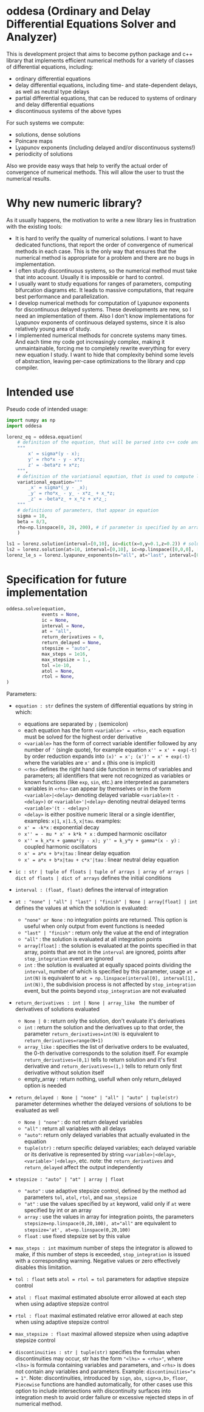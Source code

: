 # oddesa (Ordinary and Delay Differential Equations Solver and Analyzer)

This is development project that aims to become python package and c++ library that implements efficient numerical methods for a variety of classes of differential equations, including:
* ordinary differential equations
* delay differential equations, including time- and state-dependent delays, as well as neutral type delays
* partial differential equations, that can be reduced to systems of ordinary and delay differential equations
* discontinuous systems of the above types

For such systems we compute:
* solutions, dense solutions
* Poincare maps
* Lyapunov exponents (including delayed and/or discontinuous systems!)
* periodicity of solutions

Also we provide easy ways that help to verify the actual order of convergence of numerical methods. 
This will allow the user to trust the numerical results.

# Why new numeric library?
As it usually happens, the motivation to write a new library lies in frustration with the existing tools:
* It is hard to verify the quality of numerical solutions.
  I want to have dedicated functions, that report the order
  of convergence of numerical methods in each case.
  This is the only way that ensures that the numerical method
  is appropriate for a problem and there are no bugs in implementation.
* I often study discontinuous systems, so the numerical method must take that into account. Usually it is impossible or hard to control.
* I usually want to study equations for ranges of parameters, computing bifurcation diagrams etc.
  It leads to massive computations, that require best performance and parallelization.
* I develop numerical methods for computation of Lyapunov exponents for discontinuous delayed systems.
  These developments are new, so I need an implementation of them. Also I don't know implementations
  for Lyapunov exponents of continuous delayed systems, since it is also relatively young area of study.
* I implemented numerical methods for concrete systems many times. And each time my code got increasingly complex,
  making it unmaintainable, forcing me to completely rewrite everything for every new equation I study.
  I want to hide that complexity behind some levels of abstraction, leaving per-case optimizations to the library and cpp compiler.

# Intended use

Pseudo code of intended usage:
```python
import numpy as np
import oddesa

lorenz_eq = oddesa.equation(
    # definition of the equation, that will be parsed into c++ code and just-in-time compiled
    """
        x' = sigma*(y - x); 
        y' = rho*x - y - x*z;
        z' = -beta*z + x*z;
    """,
    # definition of the variational eqaution, that is used to compute lyapunov exponents
    variational_equation="""
        _x' = sigma*(_y - _x);
        _y' = rho*x_ - y_ - x*z_ + x_*z;
        _z' = -beta*z_ + x_*z + x*z_;
    """
    # definitions of parameters, that appear in equation
    sigma = 10,
    beta = 8/3,
    rho=np.linspace(0, 28, 200), # if parameter is specified by an array, then solution will be computed for each value of parameter
    )

ls1 = lorenz.solution(interval=[0,10], ic=dict(x=0,y=0.1,z=0.2)) # solutions for each rho with the initial condition (x = 0, y = 0.1, z = 0.2)
ls2 = lorenz.solution(at=10, interval=[0,10], ic=np.linspace([0,0,0], [1,1,1], 100)) # solutions for each rho and each initial condition xyz-triple given in array linspace([0,0,0], [1,1,1], 100)
lorenz_le_s = lorenz.lyapunov_exponents(n="all", at="last", interval=[0, 10], ic=(0,0.1,0.2), variational_ic="random") // all 3 lyapunov exponents for each value of rho
```

# Specification for future implementation
```python
oddesa.solve(equation, 
             events = None, 
             ic = None, 
             interval = None,
             at = "all",
             return_derivatives = 0,
             return_delayed = None,
             stepsize = "auto",
             max_steps = 1e16,
             max_stepsize = 1.,
             tol =1e-10,
             atol = None,
             rtol = None,
)
```
Parameters:
* `equation : str`
  defines the system of differential equations by string in which:
  - equations are separated by `;` (semicolon)
  - each equation has the form `<variable>' = <rhs>`, 
    each equation must be solved for the highest order derivative
  - `<variable>` has the form of correct variable identifier 
    followed by any number of `'` (single quote), for example
    equation `x'' = x' + exp(-t)` by order reduction expands 
    into `(x)' = x'; (x')' = x' + exp(-t)` where the variables are `x'` and `x` (this one is implicit)
  - `<rhs>` defines the right hand side function 
    in terms of variables and parameters;
    all identifiers that were not recognized 
    as variables or known functions (like `exp`, `sin`, etc.)
    are interpreted as parameters
  - variables in `<rhs>` can appear by themselves or 
    in the form `<variable>|<delay>` denoting delayed variable `<variable>(t - <delay>)` 
    or `<variable>'|<delay>` denoting neutral delayed terms `<variable>'(t - <delay>)`
  - `<delay>` is either positive numeric literal or a single identifier, examples: `x|1`, `x|1.5`, `x|tau`.
  examples:
  - `x' = -k*x` : exponential decay
  - `x'' = - mu * x' + k*k * x` : dumped harmonic oscillator
  - `x'' = k_x*x + gamma*(y - x); y'' = k_y*y + gamma*(x - y)` : coupled harmonic oscillators
  - `x' = a*x + b*x|tau` : linear delay equation
  - `x' = a*x + b*x|tau + c*x'|tau` : linear neutral delay equation
* `ic : str | tuple of floats | tuple of arrays | array of arrays | dict of floats | dict of arrays` 
  defines the initial conditions
  
* `interval : (float, float)`
  defines the interval of integration
* `at : "none" | "all" | "last" | "finish" | None | array[float] | int`
  defines the values at which the solution is evaluated:
  - `"none" or None` : no integration points are returned.
    This option is useful when only output from event functions is needed
  - `"last" | "finish"` : return only the value at the end of integration
  - `"all"`  : the solution is evaluated at all integration points
  - `array[float]` : the solution is evaluated at the points specified in that array,
    points that are not in the `interval` are ignored, points after `stop_integration` event are ignored
  - `int` : the solution is evaluated at equally spaced points dividing the `interval`, 
    number of which is specified by this parameter, usage `at = int(N)` 
    is equivalent to `at = np.linspace(interval[0], interval[1], int(N))`, 
    the subdivision process is not affected by `stop_integration` event, 
    but the points beyond `stop_integration` are not evaluated
* `return_derivatives : int | None | array_like `
  the number of derivatives of solutions evaluated
  - `None | 0` : return only the solution, don't evaluate it's derivatives
  - `int` : return the solution and the derivatives up to that order,
    the parameter `return_derivatives=int(N)` is equivalent to `return_derivatives=range(N+1)`
  - `array_like` : specifies the list of derivative orders to be evaluated, 
    the 0-th derivative corresponds to the solution itself. 
    For example `return_derivatives=(0,1)` tells to return solution and it's first derivative
    and `return_derivatives=(1,)` tells to return only first derivative without solution itself
  - empty_array : return nothing, usefull when only return_delayed option is needed
* `return_delayed : None | "none" | "all" | "auto" | tuple(str)`
  parameter determines whether the delayed versions of solutions to be evaluated as well
  - `None | "none"` : do not return delayed variables
  - `"all"` : return all variables with all delays
  - `"auto"`: return only delayed variables that actually evaluated in the equation
  - `tuple(str)` : return specific delayed variables; each delayed 
    variable or its derivative is represented 
    by string `<variable>|<delay>`, `<variable>'|<delay>`, etc.
  note: the `return_derivatives` and `return_delayed` affect the output independently
* `stepsize : "auto" | "at" | array | float`
  - `"auto"` : use adaptive stepsize control, defined by the method ad parameters `tol`, `atol`, `rtol`, and `max_stepsize`
  - `"at"` : use the values specified by `at` keyword, valid only if `at` were specified by int or an array
  - `array` : use the values in array for integration points, 
    the parameters `stepsize=np.linspace(0,20,100), at="all"` are 
    equivalent to `stepsize='at', at=np.linspace(0,20,100)`
  - `float` : use fixed stepsize set by this value
* `max_steps : int`
  maximum number of steps the integrator is allowed to make, 
  if this number of steps is exceeded, `stop_integration` is 
  issued with a corresponding warning. Negative values or zero effectively disables this limitation.
* `tol : float`
  sets `atol = rtol = tol` parameters for adaptive stepsize control
* `atol : float`
  maximal estimated absolute error allowed at each step when using adaptive stepsize control
* `rtol : float`
  maximal estimated relative error allowed at each step when using adaptive stepsize control
* `max_stepsize : float`
  maximal allowed stepsize when using adaptive stepsize control
* `discontinuities : str | tuple(str)`
  specifies the formulas when discontinuities may occur, str has the 
  form `"<lhs> = <rhs>"`, where `<lhs>` is formula containing variables and parameters,
  and `<rhs>` is does not contain any variables and parameters. Example: `discontinuities="x = 1"`.
  Note: discontinuities, introduced by `sign`, `abs`, `sign<a,b>`, `floor`, `Piecewise` functions 
  are handled automatically, for other cases use this option to include intersections with 
  discontinuity surfaces into integration mesh to avoid 
  order failure or excessive rejected steps in of numerical method.
